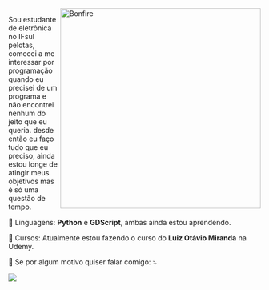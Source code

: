 <img src="https://c.tenor.com/eT65efTNamoAAAAj/bonfire-darksouls.gif" min-width="400px" max-width="400px" width="400px" align="right" alt="Bonfire">

<p align="left"> 
  Sou estudante de eletrônica no IFsul pelotas, comecei a me interessar por programação quando eu precisei de um programa e não encontrei nenhum do jeito que eu queria. desde então eu faço tudo que eu preciso, ainda estou longe de atingir meus objetivos mas é só uma questão de tempo.
</p>

<p align="left">
  👾 Linguagens: <strong>Python</strong> e <strong>GDScript</strong>, ambas ainda estou aprendendo.
</p>

<p align="left">
  💼 Cursos: Atualmente estou fazendo o curso do <strong>Luiz Otávio Miranda</strong> na Udemy.
</p>

<p align="left">
  💌 Se por algum motivo quiser falar comigo: ⤵️
</p>
<p>
  <a href="#" alt="Linkedin">
  <img src="https://img.shields.io/badge/-Linkedin-0e76a8?style=flat-square&logo=Linkedin&logoColor=white&link=(https://www.linkedin.com/in/lucas-borges-da-silva-64b576215/)" /></a>
  </p>
